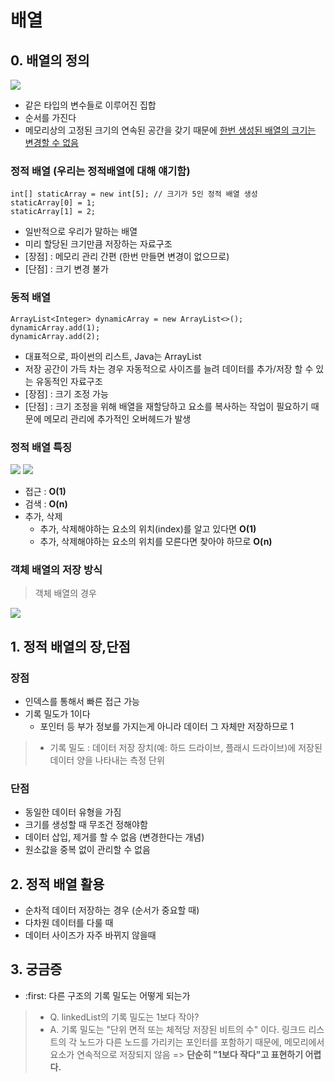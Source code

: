 # 배열

## 0. 배열의 정의

![](https://img1.daumcdn.net/thumb/R1280x0/?scode=mtistory2&fname=https%3A%2F%2Ft1.daumcdn.net%2Fcfile%2Ftistory%2F992BD84F5B230A4425)

-   같은 타입의 변수들로 이루어진 집합
-   순서를 가진다
-   메모리상의 고정된 크기의 연속된 공간을 갖기 때문에 <U>한번 생성된 배열의 크기는 변경할 수 없음</U>

### 정적 배열 (우리는 정적배열에 대해 얘기함)

```
int[] staticArray = new int[5]; // 크기가 5인 정적 배열 생성
staticArray[0] = 1;
staticArray[1] = 2;
```

-   일반적으로 우리가 말하는 배열
-   미리 할당된 크기만큼 저장하는 자료구조
-   [장점] : 메모리 관리 간편 (한번 만들면 변경이 없으므로)
-   [단점] : 크기 변경 불가

### 동적 배열

```
ArrayList<Integer> dynamicArray = new ArrayList<>();
dynamicArray.add(1);
dynamicArray.add(2);
```

-   대표적으로, 파이썬의 리스트, Java는 ArrayList
-   저장 공간이 가득 차는 경우 자동적으로 사이즈를 늘려 데이터를 추가/저장 할 수 있는 유동적인 자료구조
-   [장점] : 크기 조정 가능
-   [단점] : 크기 조정을 위해 배열을 재할당하고 요소를 복사하는 작업이 필요하기 때문에 메모리 관리에 추가적인 오버헤드가 발생

### 정적 배열 특징

![](https://img1.daumcdn.net/thumb/R1280x0/?scode=mtistory2&fname=https%3A%2F%2Fblog.kakaocdn.net%2Fdn%2FkBcPP%2FbtqUZumg5KK%2FLUdautoyWuykvke1UxtZ50%2Fimg.jpg)
![](https://velog.velcdn.com/images/warmsy/post/a29b2925-4072-446e-8774-aaa9e95add21/image.png)

-   접근 : **O(1)**
-   검색 : **O(n)**
-   추가, 삭제
    -   추가, 삭제해야하는 요소의 위치(index)를 알고 있다면 **O(1)**
    -   추가, 삭제해야하는 요소의 위치를 모른다면 찾아야 하므로 **O(n)**

### 객체 배열의 저장 방식

> 객체 배열의 경우

![](https://img1.daumcdn.net/thumb/R1280x0/?scode=mtistory2&fname=https%3A%2F%2Fblog.kakaocdn.net%2Fdn%2FumSd3%2FbtrFJmhG2lR%2Fcka72xnJjGlUASpyrO3hGK%2Fimg.png)

## 1. 정적 배열의 장,단점

### 장점

-   인덱스를 통해서 빠른 접근 가능
-   기록 밀도가 1이다
    -   포인터 등 부가 정보를 가지는게 아니라 데이터 그 자체만 저장하므로 1

> -   기록 밀도 : 데이터 저장 장치(예: 하드 드라이브, 플래시 드라이브)에 저장된 데이터 양을 나타내는 측정 단위

### 단점

-   동일한 데이터 유형을 가짐
-   크기를 생성할 때 무조건 정해야함
-   데이터 삽입, 제거를 할 수 없음 (변경한다는 개념)
-   원소값을 중복 없이 관리할 수 없음

## 2. 정적 배열 활용

-   순차적 데이터 저장하는 경우 (순서가 중요할 때)
-   다차원 데이터를 다룰 때
-   데이터 사이즈가 자주 바뀌지 않을때

## 3. 궁금증

-   :first: 다른 구조의 기록 밀도는 어떻게 되는가

> -   Q. linkedList의 기록 밀도는 1보다 작아?
> -   A. 기록 밀도는 "단위 면적 또는 체적당 저장된 비트의 수" 이다. 링크드 리스트의 각 노드가 다른 노드를 가리키는 포인터를 포함하기 때문에, 메모리에서 요소가 연속적으로 저장되지 않음 =>
>     **단순히 "1보다 작다"고 표현하기 어렵다.**
